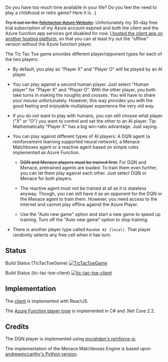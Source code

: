 Do you have too much time available in your life? Do you feel the need to play a childhood or retro game? Here it is. :)

~~Try it out on the [fstictactoe Azure Website](https://fstictactoe.azurewebsites.net).~~ Unfortunately my 30-day free trial subscription of my Azure account expired and both the client and the Azure function app services got disabled for now. [I hosted the client app on another hosting platform](https://tictactoe.iterative-prototyping.com), so that you can at least try out the "offline" version without the Azure function player.

The Tic Tac Toe game provides different player/opponent types for each of the two players:

* By default, you play as "Player X" and "Player O" will be played by an AI player.

* You can play against a second human player. Just select "Human player" for "Player X" and "Player O". With the other player, you both take turns in making the noughts and crosses. You will have to share your mouse unfortunately. However, this way provides you with the good feeling and enjoyable multiplayer experience the very old way.

* If you do not want to play with humans, you can still choose what player ("X" or "O") you want to control and set the other to an AI player. Tip: Mathematically "Player X" has a big win-ratio advantage. Just saying.

* You can play against different types of AI players: A DQN agent (a reinforcement learning supported neural network), a Menace Matchboxes agent or a reactive agent based on simple rules implemented as Azure Function.
  
  * ~~DQN and Menace players must be trained first.~~ For DQN and Menace, pretrained agents are loaded. To train them even further, you can let them play against each other. Just select DQN or Menace for both players.
  
  * The reactive agent must not be trained at all as it is stateless anyway. Though, you can still have it as an opponent for the DQN or the Menace agent to train them. However, you need access to the internet and cannot play offline against the Azure Player.

  * Use the "Auto new game" option and start a new game to speed up training. Turn off the "Auto new game" option to stop training.

* There is another player type called `Random AI (local)`. That player randomly selects any free cell when it has turn.

## Status

Build Status (TicTacToeGame) [![TicTacToeGame](https://falko-schwabe.visualstudio.com/tic-tac-toe-azure/_apis/build/status/falkosch.tic-tac-toe-azure%20TicTacToeGame?branchName=master)](https://falko-schwabe.visualstudio.com/tic-tac-toe-azure/_build/latest?definitionId=1&branchName=master)

Build Status (tic-tac-toe-client) [![tic-tac-toe-client](https://falko-schwabe.visualstudio.com/tic-tac-toe-azure/_apis/build/status/falkosch.tic-tac-toe-azure%20tic-tac-toe-client?branchName=master)](https://falko-schwabe.visualstudio.com/tic-tac-toe-azure/_build/latest?definitionId=2&branchName=master)

## Implementation

The [client](./tic-tac-toe-client) is implemented with ReactJS.

The [Azure Function player type](./TicTacToeGame) is implemented in C# and .Net Core 2.2.

## Credits

The DQN player is implemented using [mvrahden's reinforce-js](https://github.com/mvrahden/reinforce-js).

The implementation of the Menace Matchboxes Engine is based upon [andrewmccarthy's Python version](https://github.com/andrewmccarthy/menace).
